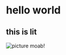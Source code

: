 # hello world
## this is lit
![picture moab!](https://github.com/user-attachments/assets/ae2982b2-0569-4ec6-95ce-e793adbb6053)
